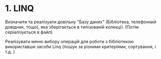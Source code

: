 # 1. LINQ

Визначити та реалізуати довільну "Базу даних" (Бібліотека, телефонний довідник, тощо), яка зберігається в типізованій колекції. (Потім серіалізується в файл)

Реалізувати меню вибору операцій для роботи з бібліотекою використавши засоби Linq (пошук за різними критеріями, сортування, і т.д. )
